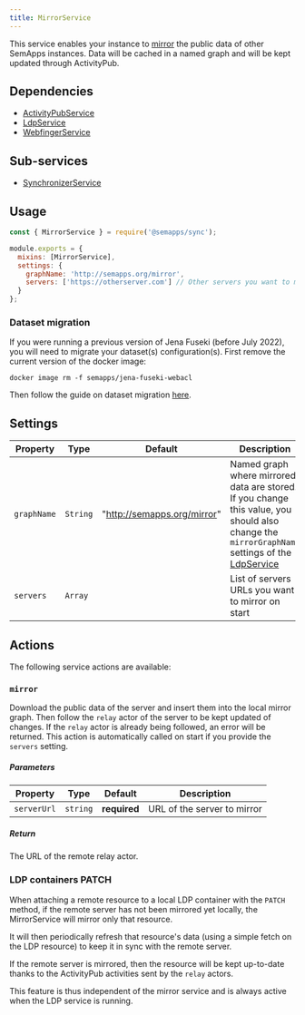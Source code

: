 ```yaml
---
title: MirrorService
---
```


This service enables your instance to [mirror](https://en.wikipedia.org/wiki/Mirror_site) the public data of other SemApps instances.
Data will be cached in a named graph and will be kept updated through ActivityPub.


## Dependencies

- [ActivityPubService](activitypub)
- [LdpService](ldp)
- [WebfingerService](webfinger)


## Sub-services

- [SynchronizerService](synchronizer.md)


## Usage

```js
const { MirrorService } = require('@semapps/sync');

module.exports = {
  mixins: [MirrorService],
  settings: {
    graphName: 'http://semapps.org/mirror',
    servers: ['https://otherserver.com'] // Other servers you want to mirror
  }
};
```


### Dataset migration

If you were running a previous version of Jena Fuseki (before July 2022), you will need to migrate your dataset(s)
configuration(s). First remove the current version of the docker image:

```
docker image rm -f semapps/jena-fuseki-webacl
```

Then follow the guide on dataset migration [here](../triplestore/migrating-datasets).


## Settings

| Property    | Type      | Default                     | Description                                                                                                                                             |
|-------------|-----------|-----------------------------|---------------------------------------------------------------------------------------------------------------------------------------------------------|
| `graphName` | `String`  | "http://semapps.org/mirror" | Named graph where mirrored data are stored. If you change this value, you should also change the `mirrorGraphName` settings of the [LdpService](../ldp) |            
| `servers`   | `Array`   |                             | List of servers URLs you want to mirror on start                                                                                                        |


## Actions

The following service actions are available:

### `mirror`

Download the public data of the server and insert them into the local mirror graph.
Then follow the `relay` actor of the server to be kept updated of changes.
If the `relay` actor is already being followed, an error will be returned.
This action is automatically called on start if you provide the `servers` setting.

##### Parameters
| Property    | Type      | Default      | Description                 |
|-------------|-----------|--------------|-----------------------------|
| `serverUrl` | `string`  | **required** | URL of the server to mirror |

##### Return
The URL of the remote relay actor.


### LDP containers PATCH

When attaching a remote resource to a local LDP container with the `PATCH` method, if the remote server has not been mirrored yet locally, the MirrorService will mirror only that resource.

It will then periodically refresh that resource's data (using a simple fetch on the LDP resource) to keep it in sync with the remote server.

If the remote server is mirrored, then the resource will be kept up-to-date thanks to the ActivityPub activities sent by the `relay` actors.

This feature is thus independent of the mirror service and is always active when the LDP service is running.
